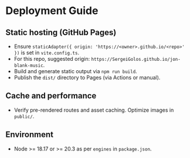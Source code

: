 # Deployment Guide

## Static hosting (GitHub Pages)
- Ensure `staticAdapter({ origin: 'https://<owner>.github.io/<repo>' })` is set in `vite.config.ts`.
- For this repo, suggested origin: `https://SergeiGolos.github.io/jon-blank-music`.
- Build and generate static output via `npm run build`.
- Publish the `dist/` directory to Pages (via Actions or manual).

## Cache and performance
- Verify pre-rendered routes and asset caching. Optimize images in `public/`.

## Environment
- Node >= 18.17 or >= 20.3 as per `engines` in `package.json`.
